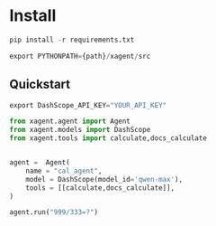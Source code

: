  
 
# Install
 
 
```python
pip install -r requirements.txt
```



```python
export PYTHONPATH={path}/xagent/src
```

## **Quickstart**

```python
export DashScope_API_KEY="YOUR_API_KEY"

from xagent.agent import Agent 
from xagent.models import DashScope
from xagent.tools import calculate,docs_calculate


agent =  Agent(
    name = "cal_agent",
    model = DashScope(model_id='qwen-max'),  
    tools = [[calculate,docs_calculate]],
)

agent.run("999/333=?")
```

 	


              